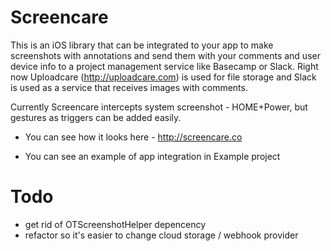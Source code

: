 Screencare
==========
This is an iOS library that can be integrated to your app to make screenshots with annotations and send them with your comments and user device info to a project management service like Basecamp or Slack. Right now Uploadcare (http://uploadcare.com) is used for file storage and Slack is used as a service that receives images with comments.

Currently Screencare intercepts system screenshot - HOME+Power, but gestures as triggers can be added easily.

- You can see how it looks here - http://screencare.co

- You can see an example of app integration in Example project

Todo
====
- get rid of OTScreenshotHelper depencency
- refactor so it's easier to change cloud storage / webhook provider
